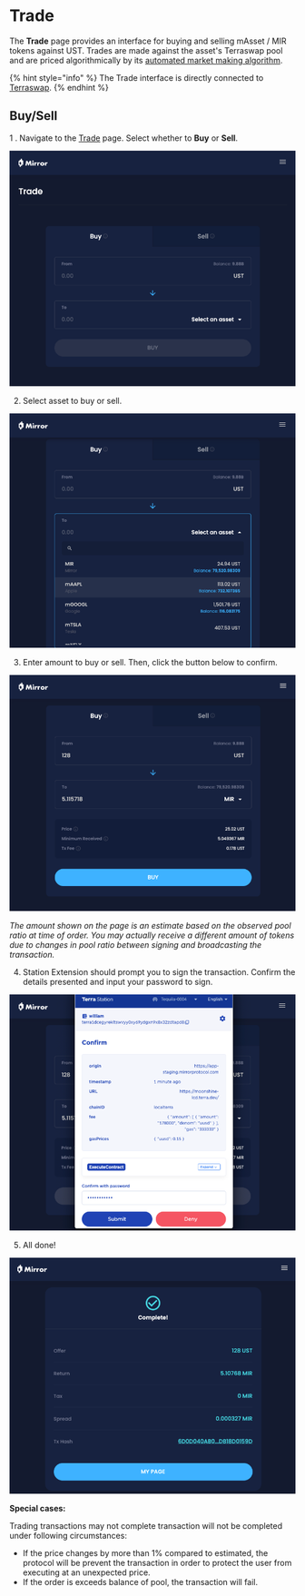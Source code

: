 # Trade

The **Trade** page provides an interface for buying and selling mAsset / MIR tokens against UST. Trades are made against the asset's Terraswap pool and are priced algorithmically by its [automated market making algorithm](../../protocol/terraswap.md#pricing). 

{% hint style="info" %}
The Trade interface is directly connected to [Terraswap](https://terraswap.io/).
{% endhint %}

## Buy/Sell

1 . Navigate to the [Trade](https://terra.mirror.finance/trade) page. Select whether to **Buy** or **Sell**.

![](../../.gitbook/assets/image%20%2813%29.png)

2. Select asset to buy or sell.

![](../../.gitbook/assets/image%20%2811%29.png)

3. Enter amount to buy or sell. Then, click the button below to confirm.

![](../../.gitbook/assets/image%20%287%29.png)

_The amount shown on the page is an estimate based on the observed pool ratio at time of order. You may actually receive a different amount of tokens due to changes in pool ratio between signing and broadcasting the transaction._

4. Station Extension should prompt you to sign the transaction. Confirm the details presented and input your password to sign.

![](../../.gitbook/assets/image%20%289%29.png)

5. All done!

![](../../.gitbook/assets/image%20%2814%29.png)

**Special cases:**

Trading transactions may not complete transaction will not be completed under following circumstances:

* If the price changes by more than 1% compared to estimated, the protocol will be prevent the transaction in order to protect the user from executing at an unexpected price.
* If the order is exceeds balance of pool, the transaction will fail. 


